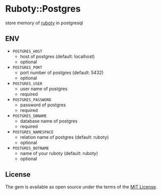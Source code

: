 # Ruboty::Postgres

store memory of [ruboty](https://github.com/r7kamura/ruboty) in postgresql

## ENV

- `POSTGRES_HOST`
    - host of postgres (default: localhost)
    - optional
- `POSTGRES_PORT`
    - port number of postgres (default: 5432)
    - optional
- `POSTGRES_USER`
    - user name of postgres
    - required
- `POSTGRES_PASSWORD`
    - password of postgres
    - required
- `POSTGRES_DBNAME`
    - database name of postgres
    - required
- `POSTGRES_NAMESPACE`
    - relation name of postgres (default: ruboty)
    - optional
- `POSTGRES_BOTNAME`
    - name of your ruboty (default: ruboty)
    - optional

## License

The gem is available as open source under the terms of the [MIT License](http://opensource.org/licenses/MIT).
